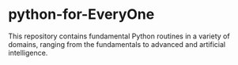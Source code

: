 # python-for-EveryOne
This repository contains fundamental Python routines in a variety of domains, ranging from the fundamentals to advanced and artificial intelligence.
